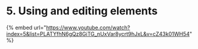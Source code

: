 # 5. Using and editing elements

{% embed url="https://www.youtube.com/watch?index=5&list=PLATYfhN6gQz8GiTG_nUxVar8ycrt9hJxL&v=cZ43k01WH54" %}
